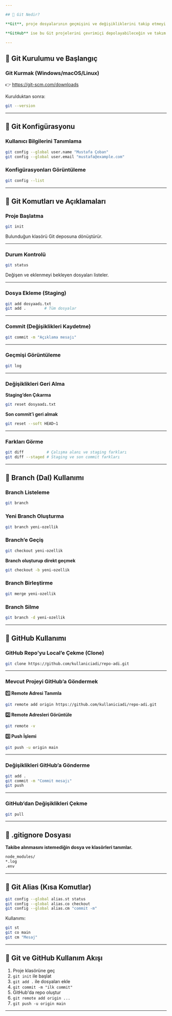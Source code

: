```yaml
---

## 📌 Git Nedir?

**Git**, proje dosyalarının geçmişini ve değişikliklerini takip etmeyi sağlayan dağıtık bir sürüm kontrol sistemidir.

**GitHub** ise bu Git projelerini çevrimiçi depolayabileceğin ve takım arkadaşlarınla paylaşabileceğin bir platformdur.

---
```


## 📌 Git Kurulumu ve Başlangıç

### Git Kurmak (Windows/macOS/Linux)

👉 https://git-scm.com/downloads

Kurulduktan sonra:
```bash
git --version
````

---

## 📌 Git Konfigürasyonu

### Kullanıcı Bilgilerini Tanımlama

```bash
git config --global user.name "Mustafa Çoban"
git config --global user.email "mustafa@example.com"
```

### Konfigürasyonları Görüntüleme

```bash
git config --list
```

---

## 📌 Git Komutları ve Açıklamaları

### Proje Başlatma

```bash
git init
```

Bulunduğun klasörü Git deposuna dönüştürür.

---

### Durum Kontrolü

```bash
git status
```

Değişen ve eklenmeyi bekleyen dosyaları listeler.

---

### Dosya Ekleme (Staging)

```bash
git add dosyaadı.txt
git add .        # Tüm dosyalar
```

---

### Commit (Değişiklikleri Kaydetme)

```bash
git commit -m "Açıklama mesajı"
```

---

### Geçmişi Görüntüleme

```bash
git log
```

---

### Değişiklikleri Geri Alma

**Staging’den Çıkarma**

```bash
git reset dosyaadı.txt
```

**Son commit’i geri almak**

```bash
git reset --soft HEAD~1
```

---

### Farkları Görme

```bash
git diff          # Çalışma alanı ve staging farkları
git diff --staged # Staging ve son commit farkları
```

---

## 📌 Branch (Dal) Kullanımı

### Branch Listeleme

```bash
git branch
```

### Yeni Branch Oluşturma

```bash
git branch yeni-ozellik
```

### Branch’e Geçiş

```bash
git checkout yeni-ozellik
```

**Branch oluşturup direkt geçmek**

```bash
git checkout -b yeni-ozellik
```

### Branch Birleştirme

```bash
git merge yeni-ozellik
```

### Branch Silme

```bash
git branch -d yeni-ozellik
```

---

## 📌 GitHub Kullanımı

### GitHub Repo'yu Local’e Çekme (Clone)

```bash
git clone https://github.com/kullaniciadi/repo-adi.git
```

---

### Mevcut Projeyi GitHub’a Göndermek

**1️⃣ Remote Adresi Tanımla**

```bash
git remote add origin https://github.com/kullaniciadi/repo-adi.git
```

**2️⃣ Remote Adresleri Görüntüle**

```bash
git remote -v
```

**3️⃣ Push İşlemi**

```bash
git push -u origin main
```

---

### Değişiklikleri GitHub’a Gönderme

```bash
git add .
git commit -m "Commit mesajı"
git push
```

---

### GitHub’dan Değişiklikleri Çekme

```bash
git pull
```

---

## 📌 .gitignore Dosyası

**Takibe alınmasını istemediğin dosya ve klasörleri tanımlar.**

```bash
node_modules/
*.log
.env
```

---

## 📌 Git Alias (Kısa Komutlar)

```bash
git config --global alias.st status
git config --global alias.co checkout
git config --global alias.cm "commit -m"
```

Kullanımı:

```bash
git st
git co main
git cm "Mesaj"
```

---

## 📌 Git ve GitHub Kullanım Akışı

1. Proje klasörüne geç
2. `git init` ile başlat
3. `git add .` ile dosyaları ekle
4. `git commit -m "ilk commit"`
5. GitHub'da repo oluştur
6. `git remote add origin ...`
7. `git push -u origin main`

---

